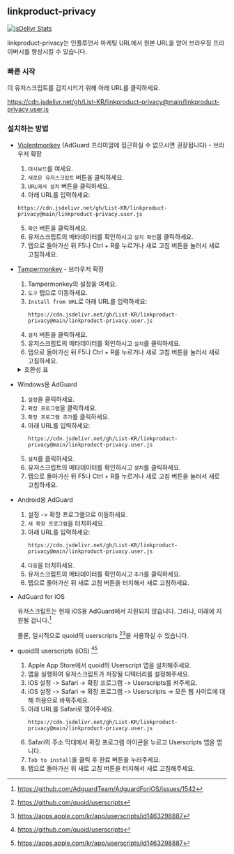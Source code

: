 ## linkproduct-privacy

[![jsDelivr Stats](https://data.jsdelivr.com/v1/package/gh/List-KR/linkproduct-privacy/badge)](https://www.jsdelivr.com/package/gh/List-KR/linkproduct-privacy)

linkproduct-privacy는 인플루언서 마케팅 URL에서 원본 URL을 얻어 브라우징 프라이버시를 향상시킬 수 있습니다.

### 빠른 시작
이 유저스크립트를 감지시키기 위해 아래 URL를 클릭하세요.

https://cdn.jsdelivr.net/gh/List-KR/linkproduct-privacy@main/linkproduct-privacy.user.js

### 설치하는 방법
- [Violentmonkey](https://addons.mozilla.org/ko/firefox/addon/violentmonkey/) (AdGuard 프리미엄에 접근하실 수 없으시면 권장됩니다) - 브라우저 확장
    1. `대시보드`를 여세요.
    2. `새로운 유저스크립트` 버튼을 클릭하세요.
    3. `URL에서 설치` 버튼을 클릭하세요.
    4. 아래 URL를 입력하세요:
    ```
    https://cdn.jsdelivr.net/gh/List-KR/linkproduct-privacy@main/linkproduct-privacy.user.js
    ```
    5. `확인` 버튼을 클릭하세요.
    6. 유저스크립트의 메타데이터를 확인하시고 `설치 확인`를 클릭하세요.
    7. 탭으로 돌아가신 뒤 F5나 Ctrl + R를 누르거나 새로 고침 버튼을 눌러서 새로 고침하세요.

- [Tampermonkey](https://addons.mozilla.org/ko/firefox/addon/tampermonkey/) - 브라우저 확장
    1. Tampermonkey의 설정을 여세요.
    2. `도구` 탭으로 이동하세요.
    3. `Install from URL`로 아래 URL를 입력하세요:
        ```
        https://cdn.jsdelivr.net/gh/List-KR/linkproduct-privacy@main/linkproduct-privacy.user.js
        ```
    4. `설치` 버튼을 클릭하세요.
    5. 유저스크립트의 메타데이터를 확인하시고 `설치`를 클릭하세요.
    6. 탭으로 돌아가신 뒤 F5나 Ctrl + R를 누르거나 새로 고침 버튼을 눌러서 새로 고침하세요.

    <details>
    <summary>호환성 표</summary>

    브라우저 확장 | 라이선스 | 상태
    ----------------- | ------ | -------
    [Tampermonkey](https://www.tampermonkey.net/) | 사유 (도네이션웨어) | ✔
    [Greasemonkey](https://www.greasespot.net/) | MIT | ✘
    [Violentmonkey](https://violentmonkey.github.io/) | MIT | ✔

    </details>
    
- Windows용 AdGuard
    1. `설정`을 클릭하세요.
    2. `확장 프로그램`을 클릭하세요.
    3. `확장 프로그램 추가`를 클릭하세요.
    4. 아래 URL를 입력하세요:
        ```
        https://cdn.jsdelivr.net/gh/List-KR/linkproduct-privacy@main/linkproduct-privacy.user.js
        ```
    5. `설치`를 클릭하세요.
    6. 유저스크립트의 메타데이터를 확인하시고 `설치`를 클릭하세요.
    7. 탭으로 돌아가신 뒤 F5나 Ctrl + R를 누르거나 새로 고침 버튼을 눌러서 새로 고침하세요.


- Android용 AdGuard
    1. 설정 -> 확장 프로그램으로 이동하세요.
    2. `새 확장 프로그램`을 터치하세요.
    3. 아래 URL를 입력하세요:
        ```
        https://cdn.jsdelivr.net/gh/List-KR/linkproduct-privacy@main/linkproduct-privacy.user.js
        ```
    4. `다음`을 터치하세요.
    5. 유저스크립트의 메타데이터를 확인하시고 `추가`를 클릭하세요.
    6. 탭으로 돌아가신 뒤 새로 고침 버튼을 터치해서 새로 고침하세요.


 - AdGuard for iOS

    유저스크립트는 현재 iOS용 AdGuard에서 지원되지 않습니다.
    그러나, 미래에 지원될 겁니다.[^1]
    
    몰론, 일시적으로 quoid의 userscripts [^2][^3]을 사용하실 수 있습니다.

 - quoid의 userscripts (iOS) [^2][^3]
    1. Apple App Store에서 quoid의 Userscript 앱을 설치해주세요.
    2. 앱을 실행하여 유저스크립트가 저장될 디텍터리를 설정해주세요.
    3. iOS 설정 -> Safari -> 확장 프로그램 -> Userscripts를 켜주세요.
    4. iOS 설정 -> Safari -> 확장 프로그램 -> Userscripts -> 모든 웹 사이트에 대해 허용으로 바꿔주세요.
    5. 아래 URL를 Safari로 열어주세요.
        ```
        https://cdn.jsdelivr.net/gh/List-KR/linkproduct-privacy@main/linkproduct-privacy.user.js
        ```
    6. Safari의 주소 막대에서 확장 프로그램 아이콘을 누르고 Userscripts 앱을 엽니다.
    7.  `Tab to install`을 클릭 후 완료 버튼을 누러주세요.
    8. 탭으로 돌아가신 뒤 새로 고침 버튼을 터치해서 새로 고침해주세요.


[^1]: https://github.com/AdguardTeam/AdguardForiOS/issues/1542
[^2]: https://github.com/quoid/userscripts
[^3]: https://apps.apple.com/kr/app/userscripts/id1463298887